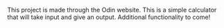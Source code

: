 This project is made through the Odin website. This is a simple calculator that will take input and give an output. Additional functionality to come! 
